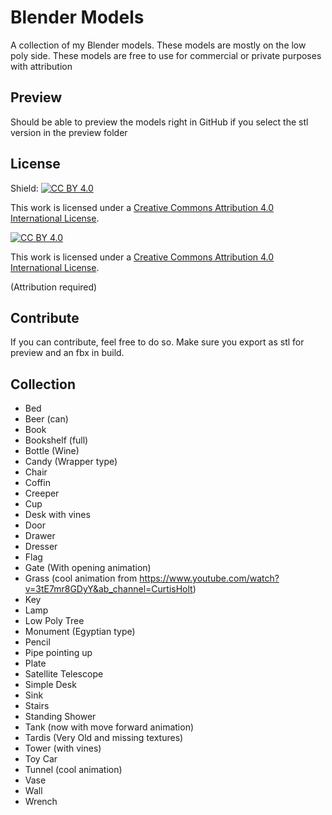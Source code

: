 # Blender Models

A collection of my Blender models. These models are mostly on the low poly side. These models are free to use for commercial or private purposes with attribution

## Preview

Should be able to preview the models right in GitHub if you select the stl version in the preview folder

## License

Shield: [![CC BY 4.0][cc-by-shield]][cc-by]

This work is licensed under a
[Creative Commons Attribution 4.0 International License][cc-by].

[![CC BY 4.0][cc-by-image]][cc-by]

This work is licensed under a <a rel="license" href="http://creativecommons.org/licenses/by/4.0/">Creative Commons Attribution 4.0 International License</a>.

(Attribution required)

[cc-by]: http://creativecommons.org/licenses/by/4.0/
[cc-by-image]: https://i.creativecommons.org/l/by/4.0/88x31.png
[cc-by-shield]: https://img.shields.io/badge/License-CC%20BY%204.0-lightgrey.svg

## Contribute

 If you can contribute, feel free to do so. Make sure you export as stl for preview and an fbx in build.

## Collection

* Bed
* Beer (can)
* Book
* Bookshelf (full)
* Bottle (Wine)
* Candy (Wrapper type)
* Chair
* Coffin
* Creeper
* Cup
* Desk with vines
* Door
* Drawer
* Dresser
* Flag
* Gate (With opening animation)
* Grass (cool animation from https://www.youtube.com/watch?v=3tE7mr8GDyY&ab_channel=CurtisHolt)
* Key
* Lamp
* Low Poly Tree
* Monument (Egyptian type)
* Pencil
* Pipe pointing up
* Plate
* Satellite Telescope
* Simple Desk
* Sink
* Stairs
* Standing Shower
* Tank (now with move forward animation)
* Tardis (Very Old and missing textures)
* Tower (with vines)
* Toy Car
* Tunnel (cool animation)
* Vase
* Wall
* Wrench

